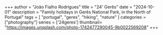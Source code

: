+++
author = "João Fialho Rodrigues"
title = "24' Gerês"
date = "2024-10-01"
description = "Family holidays in Gerês National Park, in the North of Portugal"
tags = [
    "portugal", "geres", "hiking", "nature"
]
categories = ["photography"]
series = ['24geres']
thumbnail= "https://images.unsplash.com/photo-1742477290045-9b0022569208"
+++
